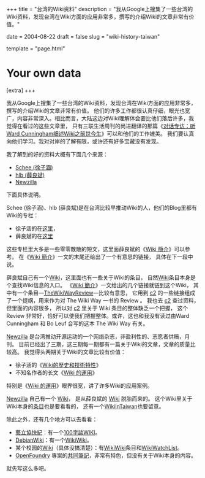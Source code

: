 +++
title = "台湾的Wiki资料"
description = "我从Google上搜集了一些台湾的Wiki资料，发现台湾在Wiki方面的应用非常多，撰写的介绍Wiki的文章非常有价值。"

date = 2004-08-22
draft = false
slug = "wiki-history-taiwan"

template = "page.html"

# Your own data
[extra]
+++

我从Google上搜集了一些台湾的Wiki资料，发现台湾在Wiki方面的应用非常多，撰写的介绍Wiki的文章非常有价值。
他们的许多工作都很认真仔细，眼光也宽广，内容非常深入。相比而言，大陆这边对Wiki理解体会要比他们落后许多，我觉得在看过的这些文章里，
只有三联生活周刊的尚进翻译的那篇《<a href="http://blogbus.com/blogbus/blog/diary.php?diaryid=119296">对话专访：听Ward Cunningham细述Wiki之前世今生</a>》可以和他们的工作媲美。
我们要认真向他们学习。我对对岸的了解有限，或许还有好多宝藏没有发现。

我了解到的好的资料大概有下面几个来源：
* <a href="http://blog.schee.info/">Schee (徐子涵)</a>
* <a href="http://ccca.nctu.edu.tw/~hlb/articles/">hlb (薛良斌)</a>
* <a href="http://www.newzilla.org/">Newzilla</a>

下面具体说明。

Schee (徐子涵)、hlb (薛良斌)是在台湾比较早推动Wiki的人，他们的Blog里都有Wiki的专栏：
* 徐子涵的在<a href="http://blog.schee.info/archives/cat_social_wiki.php">这里</a>，
* 薛良斌的在<a href="http://ccca.nctu.edu.tw/~hlb/articles/archives/cat_wiki.php">这里</a>

这些专栏里大多是一些零零散散的短文，这里面薛良斌的《<a href="http://ccca.nctu.edu.tw/~hlb/articles/archives/000662.php">Wiki 簡介</a>》可以参考。
在《<a href="http://ccca.nctu.edu.tw/~hlb/articles/archives/000662.php">Wiki 簡介</a>》一文的末尾还给出了一个有意思的链接，
具体在下一段中说。

薛良斌自己有一个<a href="http://ccca.nctu.edu.tw/~hlb/tavi/">Wiki</a>，这里面也有一些关于Wiki的条目，
自然<a href="http://ccca.nctu.edu.tw/~hlb/tavi/WiKi">Wiki</a>条目本身是个查找Wiki信息的入口。
《<a href="http://ccca.nctu.edu.tw/~hlb/articles/archives/000662.php">Wiki 簡介</a>》一文给出的几个链接就链到这个Wiki，
其中有一个条目—<a href="http://ccca.nctu.edu.tw/~hlb/tavi/TheWikiWayReview">TheWikiWayReview</a>—比较有意思，
它用到 <a href="http://c2.com/">c2</a> 的一些链接组成了一个提纲，用来作为对 The Wiki Way 一书的 Review 。
我也去 <a href="http://c2.com/">c2</a>&nbsp;查过资料，但里面的内容很多，
所以对 <a href="http://c2.com/">c2</a> 里关于 Wiki 条目的整体缺乏一个把握，
这个 Review 非常好，恰好可以使我们把握整体。或许，这也和我没有读过由Ward Cunningham 和 Bo Leuf 合写的这本 The Wiki Way 有关。

<a href="http://www.newzilla.org/">Newzilla</a> 是台湾推动开源运动的一个网络杂志，非盈利性的、志愿者供稿，月刊。
目前已经出了三期，这三期每一期都有一篇关于Wiki的文章，文章的质量比较高。
我觉得头两期关于Wiki的文章比较有价值：
* 徐子涵的《<a href="http://www.newzilla.org/2004/06/08/">Wiki的歷史和技術特性</a>》
* 不知名作者的长文《<a href="http://www.newzilla.org/2004/05/22/wiki_application">Wiki 的運用</a>》

特别是《<a href="http://www.newzilla.org/2004/05/22/wiki_application">Wiki 的運用</a>》眼界很宽，讲了许多Wiki的应用案例。

<a href="http://www.newzilla.org/">Newzilla</a> 自己有一个 <a href="http://wiki.newzilla.org/index.php?page=Homepage">Wiki</a>，
是从薛良斌的 <a href="http://ccca.nctu.edu.tw/~hlb/tavi/">Wiki</a> 脱胎而来的。
这个Wiki里关于Wiki本身的<a href="http://wiki.newzilla.org/WiKi">条目</a>也是要看看的，
还有一个<a href="http://wiki.newzilla.org/WikiInTaiwan">WikiInTaiwan</a>也要留意。

除此之外，还有几个地方可以去看看：
* <a href="http://wiki.elixus.org/index.cgi?HomePage">藝立協快紀</a>：有一个<a href="http://wiki.elixus.org/index.cgi?100%E5%AD%97%E8%AB%87WIKI">100字談WIKI</a>。
* <a href="http://tavi.debian.org.tw/DebianWiki">DebianWiki</a>：有一个<a href="http://tavi.debian.org.tw/WikiWiki">WikiWiki</a>。
* 某个校园的<a href="http://wiki.planetoid.info/index.php/%E5%85%B1%E7%AD%86%E9%A6%96%E9%A0%81">Wiki</a>（具体没搞清楚）：有<a href="http://wiki.planetoid.info/index.php/WikiWiki">WikiWiki</a>条目和<a href="http://wiki.planetoid.info/index.php/WikiWatchList">WikiWatchList</a>。
* <a class=private href="http://rt.openfoundry.org/Foundry/Project/Wiki/1/index.html?%E5%BF%AB%E7%BA%AA%E7%A7%81%E4%BA%BA%E9%A1%B5%E9%9D%A2">OpenFoundry</a> 專案的<a href="http://rt.openfoundry.org/Foundry/Project/Wiki/1/index.html">共同筆記</a>，非常有特色，但没有关于Wiki本身的内容。

就先写这么多吧。
